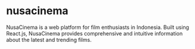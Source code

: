 # nusacinema
NusaCinema is a web platform for film enthusiasts in Indonesia. Built using React.js, NusaCinema provides comprehensive and intuitive information about the latest and trending films.
